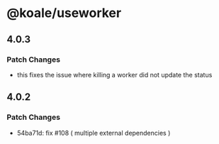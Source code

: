 # @koale/useworker

## 4.0.3

### Patch Changes

- this fixes the issue where killing a worker did not update the status

## 4.0.2

### Patch Changes

- 54ba71d: fix #108 ( multiple external dependencies )

